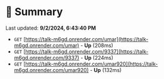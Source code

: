 # 📖 Summary
Last updated: **9/2/2024, 6:43:40 PM**

- `GET` [https://talk-m6gd.onrender.com/umar](https://talk-m6gd.onrender.com/umar) - **Up** (208ms)
- `GET` [https://talk-m6gd.onrender.com/9337](https://talk-m6gd.onrender.com/9337) - **Up** (224ms)
- `GET` [https://talk-m6gd.onrender.com/umar920](https://talk-m6gd.onrender.com/umar920) - **Up** (132ms)
